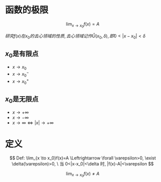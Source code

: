 # 函数的极限

$$
\lim_{x \to x_0} f(x) = A
$$

$研究f(x)在x_0的去心领域的性质, 去心领域记作 \mathring{U}(x_0, \delta), 即 0<|x-x_0|<\delta$

## $x_0$是有限点

* $x \to x_0$
* $x \to x_0^-$
* $x \to x_0^+$

## $x_0$是无限点

* $x \to +\infty$
* $x \to -\infty$
* $x \to \infty \Leftrightarrow |x| \to +\infty$

# 定义

$$
Def: \lim_{x \to x_0}f(x)=A \Leftrightarrow \forall \varepsilon>0, \exist \delta(\varepsilon)>0, \ 当 0<|x-x_0|<\delta 时, |f(x)-A|<\varepsilon
$$

$$
\lim_{x \to x_0}f(x)\neq A
$$

